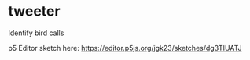 # tweeter

Identify bird calls

p5 Editor sketch here: https://editor.p5js.org/jgk23/sketches/dg3TIUATJ
